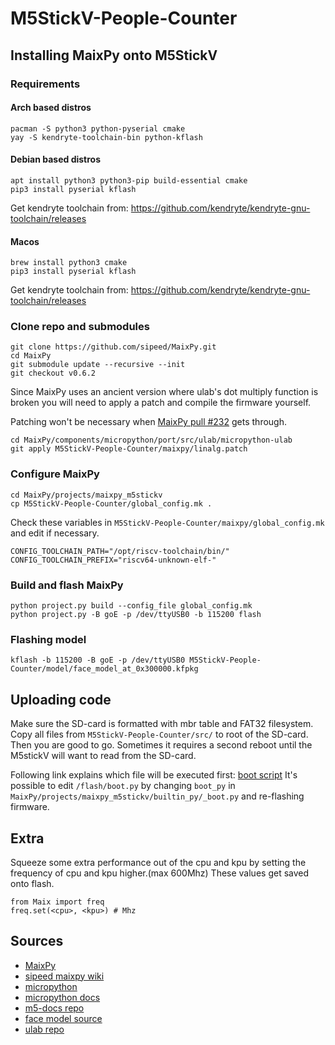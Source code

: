 # M5StickV-People-Counter

## Installing MaixPy onto M5StickV

### Requirements

#### Arch based distros

``` {.bash}
pacman -S python3 python-pyserial cmake
yay -S kendryte-toolchain-bin python-kflash
```

#### Debian based distros

``` {.bash}
apt install python3 python3-pip build-essential cmake
pip3 install pyserial kflash
```

Get kendryte toolchain from:
<https://github.com/kendryte/kendryte-gnu-toolchain/releases>

#### Macos

``` {.bash}
brew install python3 cmake
pip3 install pyserial kflash
```

Get kendryte toolchain from:
<https://github.com/kendryte/kendryte-gnu-toolchain/releases>

### Clone repo and submodules

``` {.bash}
git clone https://github.com/sipeed/MaixPy.git
cd MaixPy
git submodule update --recursive --init
git checkout v0.6.2
```

Since MaixPy uses an ancient version where ulab's dot multiply function
is broken you will need to apply a patch and compile the firmware
yourself.

Patching won't be necessary when [MaixPy pull
\#232](https://github.com/sipeed/MaixPy/pull/232) gets through.

``` {.bash}
cd MaixPy/components/micropython/port/src/ulab/micropython-ulab
git apply M5StickV-People-Counter/maixpy/linalg.patch
```

### Configure MaixPy

``` {.bash}
cd MaixPy/projects/maixpy_m5stickv
cp M5StickV-People-Counter/global_config.mk .
```

Check these variables in `M5StickV-People-Counter/maixpy/global_config.mk`
and edit if necessary.

``` {.make}
CONFIG_TOOLCHAIN_PATH="/opt/riscv-toolchain/bin/"
CONFIG_TOOLCHAIN_PREFIX="riscv64-unknown-elf-"
```

### Build and flash MaixPy

``` {.bash}
python project.py build --config_file global_config.mk
python project.py -B goE -p /dev/ttyUSB0 -b 115200 flash
```

### Flashing model

``` {.bash}
kflash -b 115200 -B goE -p /dev/ttyUSB0 M5StickV-People-Counter/model/face_model_at_0x300000.kfpkg
```

## Uploading code

Make sure the SD-card is formatted with mbr table and FAT32 filesystem.
Copy all files from `M5StickV-People-Counter/src/` to root of the SD-card.
Then you are good to go. Sometimes it requires a second reboot until the
M5stickV will want to read from the SD-card.

Following link explains which file will be executed first: [boot script](https://wiki.sipeed.com/soft/maixpy/en/get_started/get_started_boot.html)
It's possible to edit `/flash/boot.py` by changing `boot_py` in
`MaixPy/projects/maixpy_m5stickv/builtin_py/_boot.py` and re-flashing
firmware.

## Extra

Squeeze some extra performance out of the cpu and kpu by setting the
frequency of cpu and kpu higher.(max 600Mhz) These values get saved onto
flash.

``` {.python}
from Maix import freq
freq.set(<cpu>, <kpu>) # Mhz
```

## Sources

-   [MaixPy](https://github.com/sipeed/MaixPy/blob/master/build.md)
-   [sipeed maixpy wiki](https://wiki.sipeed.com/soft/maixpy/en/index.html)
-   [micropython](https://github.com/micropython/micropython)
-   [micropython docs](https://docs.micropython.org/en/latest/index.html)
-   [m5-docs repo](https://github.com/m5stack/m5-docs/blob/master/docs/en/core/m5stickv.md)
-   [face model source](http://dl.sipeed.com/shareURL/MAIX/MaixPy/model)
-   [ulab repo](https://github.com/v923z/micropython-ulab/)
